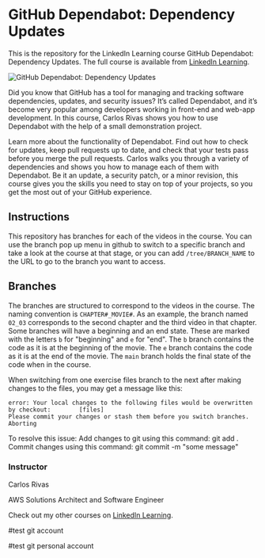 # GitHub Dependabot: Dependency Updates

This is the repository for the LinkedIn Learning course GitHub Dependabot: Dependency Updates. The full course is available from [LinkedIn Learning][lil-course-url].

![GitHub Dependabot: Dependency Updates][lil-thumbnail-url]

Did you know that GitHub has a tool for managing and tracking software dependencies, updates, and security issues? It’s called Dependabot, and it’s become very popular among developers working in front-end and web-app development. In this course, Carlos Rivas shows you how to use Dependabot with the help of a small demonstration project.

Learn more about the functionality of Dependabot. Find out how to check for updates, keep pull requests up to date, and check that your tests pass before you merge the pull requests. Carlos walks you through a variety of dependencies and shows you how to manage each of them with Dependabot. Be it an update, a security patch, or a minor revision, this course gives you the skills you need to stay on top of your projects, so you get the most out of your GitHub experience.

## Instructions

This repository has branches for each of the videos in the course. You can use the branch pop up menu in github to switch to a specific branch and take a look at the course at that stage, or you can add `/tree/BRANCH_NAME` to the URL to go to the branch you want to access.

## Branches

The branches are structured to correspond to the videos in the course. The naming convention is `CHAPTER#_MOVIE#`. As an example, the branch named `02_03` corresponds to the second chapter and the third video in that chapter. Some branches will have a beginning and an end state. These are marked with the letters `b` for "beginning" and `e` for "end". The `b` branch contains the code as it is at the beginning of the movie. The `e` branch contains the code as it is at the end of the movie. The `main` branch holds the final state of the code when in the course.

When switching from one exercise files branch to the next after making changes to the files, you may get a message like this:

    error: Your local changes to the following files would be overwritten by checkout:        [files]
    Please commit your changes or stash them before you switch branches.
    Aborting

To resolve this issue: Add changes to git using this command: git add . Commit changes using this command: git commit -m "some message"

### Instructor

Carlos Rivas

AWS Solutions Architect and Software Engineer

Check out my other courses on [LinkedIn Learning](https://www.linkedin.com/learning/instructors/carlos-rivas).

[lil-course-url]: https://www.linkedin.com/learning/github-dependabot-dependency-updates
[lil-thumbnail-url]: https://cdn.lynda.com/course/3009234/3009234-1641250835455-16x9.jpg

#test git account

#test git personal account

